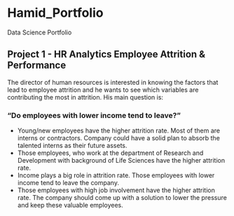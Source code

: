 # Hamid_Portfolio
Data Science Portfolio

## Project 1 - HR Analytics Employee Attrition & Performance

The director of human resources is interested in knowing the factors that lead to employee attrition and he wants to see which variables are contributing the most in attrition. His main question is:

### “Do employees with lower income tend to leave?”

- Young/new employees have the higher attrition rate. Most of them are interns or contractors. Company could have a solid plan to absorb the talented interns as their future assets.
- Those employees, who work at the department of Research and Development with background of Life Sciences have the higher attrition rate.
- Income plays a big role in attrition rate. Those employees with lower income tend to leave the company.
- Those employees with high job involvement have the higher attrition rate. The company should come up with a solution to lower the pressure and keep these valuable employees.
